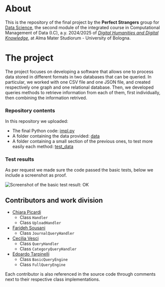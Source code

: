 # About 
This is the repository of the final project by the **Perfect Strangers** group for [Data Science](https://www.unibo.it/it/studiare/insegnamenti-competenze-trasversali-moocs/insegnamenti/insegnamento/2024/467046), the second module of the integrated course in Computational Management of Data (I.C), a.y. 2024/2025 of [_Digital Humanities and Digital Knowledge_](https://corsi.unibo.it/2cycle/DigitalHumanitiesKnowledge), at Alma Mater Studiorum - University of Bologna. 

# The project 
The project focuses on developing a software that allows one to process data stored in different formats in two databases that can be queried. 
In particular, we worked with one CSV file and one JSON file, and created respectively one graph and one relational database. Then, we developed queries methods to retrieve information from each of them, first individually, then combining the information retrived. 

### Repository contents 
In this repository we uploaded: 
- The final Python code: [impl.py](https://github.com/edotarp/Data-science-group-project/blob/main/impl.py)
- A folder containing the data provided: [data](https://github.com/edotarp/Perfect-Stranger-DHDK-2025/tree/main/data)
- A folder containing a small section of the previous ones, to test more easily each method: [test_data](https://github.com/edotarp/Perfect-Stranger-DHDK-2025/tree/main/test_data)

### Test results
As per request we made sure the code passed the basic tests, below we include a screenshot as proof.

![Screenshot of the basic test result: OK](https://github.com/edotarp/Perfect-Stranger-DHDK-2025/blob/main/img/Screenshot%202025-05-19%20182746.png) 

## Contributors and work division
* [Chiara Picardi](chiara.picardi2@studio.unibo.it)
    - Class `Handler`
    - Class `UploadHandler`
* [Farideh Sousani](farideh.sousani@studio.unibo.it)
   - Class `JournalQueryHandler`
* [Cecilia Vesci](cecilia.vesci@studio.unibo.it)
   - Class `QueryHandler`
   - Class `CategoryQueryHandler`
* [Edoardo Tarpinelli](edoardo.tarpinelli@studio.unibo.it)
   - Class `BasicQueryEngine`
   - Class `FullQueryEngine`
     
Each contributor is also referenced in the source code through comments next to their respective class implementations.
